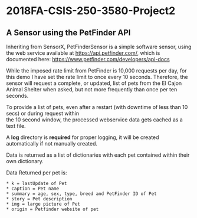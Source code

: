 # 2018FA-CSIS-250-3580-Project2

## A Sensor using the PetFinder API

Inheriting from SensorX, PetFinderSensor is a simple software sensor, using the web service available 
at https://api.petfinder.com/, which is documented here: https://www.petfinder.com/developers/api-docs

While the imposed rate limit from PetFinder is 10,000 requests per day, for this demo 
I have set the rate limit to once every 10 seconds. Therefore, the sensor will request a complete, or updated, list of 
pets from the El Cajon Animal Shelter when asked, but not more frequently than once per ten seconds.

To provide a list of pets, even after a restart (with downtime of less than 10 secs) or during request within  
the 10 second window, the processed webservice data gets cached as a text file.

A **log** directory is **required** for proper logging, it will be created automatically 
if not manually created.

Data is returned as a list of dictionaries with each pet contained within their own dictionary.

Data Returned per pet is:

    * k = lastUpdate of Pet
    * caption = Pet name
    * summary = age, sex, type, breed and PetFinder ID of Pet
    * story = Pet description
    * img = large picture of Pet
    * origin = Petfinder website of pet


